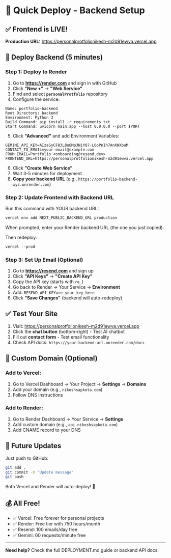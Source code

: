 # 🚀 Quick Deploy - Backend Setup

## ✅ Frontend is LIVE!
**Production URL:** https://personalprotfolionikesh-m2d91ewva.vercel.app

## 🐍 Deploy Backend (5 minutes)

### Step 1: Deploy to Render

1. Go to **https://render.com** and sign in with GitHub
2. Click **"New +"** → **"Web Service"**
3. Find and select **`personalProtfolio`** repository
4. Configure the service:

```
Name: portfolio-backend
Root Directory: backend
Environment: Python 3
Build Command: pip install -r requirements.txt
Start Command: uvicorn main:app --host 0.0.0.0 --port $PORT
```

5. Click **"Advanced"** and add Environment Variables:

```
GEMINI_API_KEY=AIzaSyCF83L8uOMp3NiYO7-L6oPnIh7AnXWXbuM
CONTACT_TO_EMAIL=your-email@example.com
FROM_EMAIL=Portfolio <onboarding@resend.dev>
FRONTEND_URL=https://personalprotfolionikesh-m2d91ewva.vercel.app
```

6. Click **"Create Web Service"**
7. Wait 3-5 minutes for deployment
8. **Copy your backend URL** (e.g., `https://portfolio-backend-xyz.onrender.com`)

### Step 2: Update Frontend with Backend URL

Run this command with YOUR backend URL:

```powershell
vercel env add NEXT_PUBLIC_BACKEND_URL production
```

When prompted, enter your Render backend URL (the one you just copied).

Then redeploy:

```powershell
vercel --prod
```

### Step 3: Set Up Email (Optional)

1. Go to **https://resend.com** and sign up
2. Click **"API Keys"** → **"Create API Key"**
3. Copy the API key (starts with `re_`)
4. Go back to Render → Your Service → **Environment**
5. Add: `RESEND_API_KEY=re_your_key_here`
6. Click **"Save Changes"** (backend will auto-redeploy)

## ✅ Test Your Site

1. Visit: https://personalprotfolionikesh-m2d91ewva.vercel.app
2. Click the **chat button** (bottom-right) - Test AI chatbot
3. Fill out **contact form** - Test email functionality
4. Check API docs: `https://your-backend-url.onrender.com/docs`

## 🎨 Custom Domain (Optional)

### Add to Vercel:
1. Go to Vercel Dashboard → Your Project → **Settings** → **Domains**
2. Add your domain (e.g., `nikeshsapkota.com`)
3. Follow DNS instructions

### Add to Render:
1. Go to Render Dashboard → Your Service → **Settings**
2. Add custom domain (e.g., `api.nikeshsapkota.com`)
3. Add CNAME record to your DNS

## 🔄 Future Updates

Just push to GitHub:

```bash
git add .
git commit -m "Update message"
git push
```

Both Vercel and Render will auto-deploy! 🚀

## 💰 All Free!
- ✅ Vercel: Free forever for personal projects
- ✅ Render: Free tier with 750 hours/month
- ✅ Resend: 100 emails/day free
- ✅ Gemini: 60 requests/minute free

---

**Need help?** Check the full DEPLOYMENT.md guide or backend API docs.
